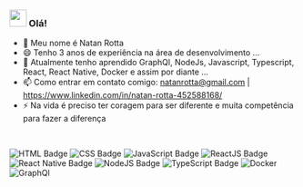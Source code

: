 ### <img src="https://camo.githubusercontent.com/e8e7b06ecf583bc040eb60e44eb5b8e0ecc5421320a92929ce21522dbc34c891/68747470733a2f2f6d656469612e67697068792e636f6d2f6d656469612f6876524a434c467a6361737252346961377a2f67697068792e676966" width="30px" data-canonical-src="https://media.giphy.com/media/hvRJCLFzcasrR4ia7z/giphy.gif" style="max-width:100%;"> Olá! 

- 🔭 Meu nome é Natan Rotta
- 😄 Tenho 3 anos de experiência na área de desenvolvimento ...
- 🌱 Atualmente tenho aprendido GraphQl, NodeJs, Javascript, Typescript, React, React Native, Docker e assim por diante ...
- 📫 Como entrar em contato comigo: natanrotta@gmail.com | https://www.linkedin.com/in/natan-rotta-452588168/
- ⚡ Na vida é preciso ter coragem para ser diferente e muita competência para fazer a diferença

<br />

![HTML Badge](https://img.shields.io/badge/-HTML-orange)
![CSS Badge](https://img.shields.io/badge/-CSS-blue)
![JavaScript Badge](https://img.shields.io/badge/-JavaScript-yellow)
![ReactJS Badge](https://img.shields.io/badge/-ReactJS-blue)
![React Native Badge](https://img.shields.io/badge/-React%20Native-purple)
![NodeJS Badge](https://img.shields.io/badge/-Node.js-green) 
![TypeScript Badge](https://img.shields.io/badge/-TypeScript-blue)
![Docker](https://img.shields.io/badge/Docker-blue)
![GraphQl](https://img.shields.io/badge/GraphQl-purple) 
